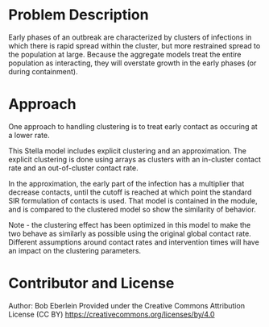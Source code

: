 # Problem Description

Early phases of an outbreak are characterized by clusters of infections in which there is rapid spread within the cluster, but more restrained spread to the population at large. Because the aggregate models treat the entire population as interacting, they will overstate growth in the early phases (or during containment). 

# Approach
One approach to handling clustering is to treat early contact as occuring at a lower rate.

This Stella model includes explicit clustering and an approximation. The explicit clustering is done using arrays as clusters with an in-cluster contact rate and an out-of-cluster contact rate.

In the approximation, the early part of the infection has a multiplier that decrease contacts, until the cutoff is reached at which point the standard SIR formulation of contacts is used. That model is contained in the module, and is compared to the clustered model so show the similarity of behavior.

Note - the clustering effect has been optimized in this model to make the two behave as similarly as possible using the original global contact rate. Different assumptions around contact rates and intervention times will have an impact on the clustering parameters.

# Contributor and License
Author: Bob Eberlein
Provided under the Creative Commons Attribution License (CC BY)
https://creativecommons.org/licenses/by/4.0
